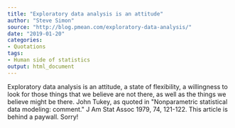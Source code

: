 ```yaml
---
title: "Exploratory data analysis is an attitude"
author: "Steve Simon"
source: "http://blog.pmean.com/exploratory-data-analysis/"
date: "2019-01-20"
categories:
- Quotations
tags:
- Human side of statistics
output: html_document
---
```


Exploratory data analysis is an attitude, a state of flexibility, a willingness to look for those things that we believe are not there, as well as the things we believe might be there. John Tukey, as quoted in "Nonparametric statistical data modeling: comment." J Am Stat Assoc 1979, 74, 121-122. This article is behind a paywall. Sorry!


<!---more--->




